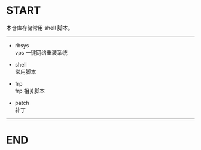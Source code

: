 # START

本仓库存储常用 shell 脚本。

---

- rbsys  
vps 一键网络重装系统

- shell   
常用脚本  

- frp  
frp 相关脚本

- patch  
补丁

---
# END